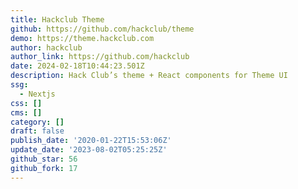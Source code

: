 ```yaml
---
title: Hackclub Theme
github: https://github.com/hackclub/theme
demo: https://theme.hackclub.com
author: hackclub
author_link: https://github.com/hackclub
date: 2024-02-18T10:44:23.501Z
description: Hack Club’s theme + React components for Theme UI
ssg:
  - Nextjs
css: []
cms: []
category: []
draft: false
publish_date: '2020-01-22T15:53:06Z'
update_date: '2023-08-02T05:25:25Z'
github_star: 56
github_fork: 17
---
```

